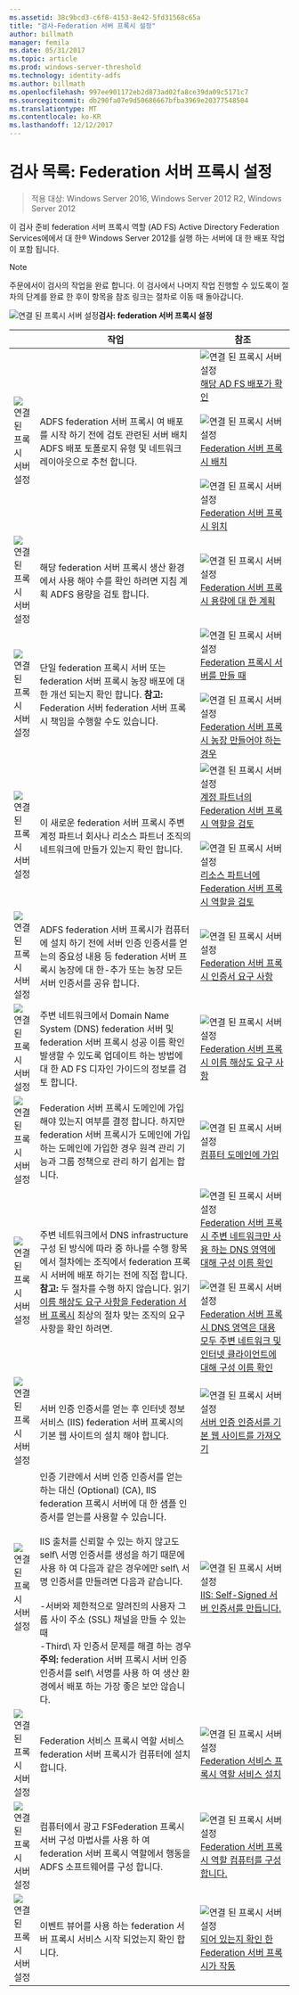 ```yaml
---
ms.assetid: 38c9bcd3-c6f8-4153-8e42-5fd31568c65a
title: "검사-Federation 서버 프록시 설정"
author: billmath
manager: femila
ms.date: 05/31/2017
ms.topic: article
ms.prod: windows-server-threshold
ms.technology: identity-adfs
ms.author: billmath
ms.openlocfilehash: 997ee901172eb2d873ad02fa8ce39da09c5171c7
ms.sourcegitcommit: db290fa07e9d50686667bfba3969e20377548504
ms.translationtype: MT
ms.contentlocale: ko-KR
ms.lasthandoff: 12/12/2017
---
```

# <a name="checklist-setting-up-a-federation-server-proxy"></a>검사 목록: Federation 서버 프록시 설정

>적용 대상: Windows Server 2016, Windows Server 2012 R2, Windows Server 2012

이 검사 준비 federation 서버 프록시 역할 \(AD FS\) Active Directory Federation Services에에서 대 한® Windows Server 2012를 실행 하는 서버에 대 한 배포 작업이 포함 됩니다.  
  
> [!NOTE]  
> 주문에서이 검사의 작업을 완료 합니다. 이 검사에서 나머지 작업 진행할 수 있도록이 절차의 단계를 완료 한 후이 항목을 참조 링크는 절차로 이동 때 돌아갑니다.  
  
![연결 된 프록시 서버 설정](media/2b05dce3-938f-4168-9b8f-1f4398cbdb9b.gif)**검사: federation 서버 프록시 설정**  
  
||작업|참조|  
|-|--------|-------------|  
|![연결 된 프록시 서버 설정](media/icon_checkboxo.gif)|ADFS federation 서버 프록시 여 배포를 시작 하기 전에 검토 관련된 서버 배치 ADFS 배포 토폴로지 유형 및 네트워크 레이아웃으로 추천 합니다.|![연결 된 프록시 서버 설정](media/faa393df-4856-4431-9eda-4f4e5be72a90.gif)[해당 AD FS 배포가 확인](https://technet.microsoft.com/library/gg982491.aspx)<br /><br />![연결 된 프록시 서버 설정](media/faa393df-4856-4431-9eda-4f4e5be72a90.gif)[Federation 서버 프록시 배치](https://technet.microsoft.com/library/dd807130.aspx)<br /><br />![연결 된 프록시 서버 설정](media/faa393df-4856-4431-9eda-4f4e5be72a90.gif)[Federation 서버 프록시 위치](https://technet.microsoft.com/library/dd807048.aspx)|  
|![연결 된 프록시 서버 설정](media/icon_checkboxo.gif)|해당 federation 서버 프록시 생산 환경에서 사용 해야 수를 확인 하려면 지침 계획 ADFS 용량을 검토 합니다.|![연결 된 프록시 서버 설정](media/faa393df-4856-4431-9eda-4f4e5be72a90.gif)[Federation 서버 프록시 용량에 대 한 계획](https://technet.microsoft.com/library/gg749898.aspx)|  
|![연결 된 프록시 서버 설정](media/icon_checkboxo.gif)|단일 federation 프록시 서버 또는 federation 서버 프록시 농장 배포에 대 한 개선 되는지 확인 합니다. **참고:** Federation 서버 federation 서버 프록시 책임을 수행할 수도 있습니다.|![연결 된 프록시 서버 설정](media/faa393df-4856-4431-9eda-4f4e5be72a90.gif)[Federation 프록시 서버를 만들 때](https://technet.microsoft.com/library/dd807032.aspx)<br /><br />![연결 된 프록시 서버 설정](media/faa393df-4856-4431-9eda-4f4e5be72a90.gif)[Federation 서버 프록시 농장 만들어야 하는 경우](https://technet.microsoft.com/library/dd807082.aspx)|  
|![연결 된 프록시 서버 설정](media/icon_checkboxo.gif)|이 새로운 federation 서버 프록시 주변 계정 파트너 회사나 리소스 파트너 조직의 네트워크에 만들가 있는지 확인 합니다.|![연결 된 프록시 서버 설정](media/faa393df-4856-4431-9eda-4f4e5be72a90.gif)[계정 파트너의 Federation 서버 프록시 역할을 검토](https://technet.microsoft.com/library/dd807109.aspx)<br /><br />![연결 된 프록시 서버 설정](media/faa393df-4856-4431-9eda-4f4e5be72a90.gif)[리소스 파트너에 Federation 서버 프록시 역할을 검토](https://technet.microsoft.com/en-us/library/dd807052.aspx)|  
|![연결 된 프록시 서버 설정](media/icon_checkboxo.gif)|ADFS federation 서버 프록시가 컴퓨터에 설치 하기 전에 서버 인증 인증서를 얻는의 중요성 내용 등 federation 서버 프록시 농장에 대 한-추가 또는 농장 모든 서버 인증서를 공유 합니다.|![연결 된 프록시 서버 설정](media/faa393df-4856-4431-9eda-4f4e5be72a90.gif)[Federation 서버 프록시 인증서 요구 사항](https://technet.microsoft.com/library/dd807054.aspx)|  
|![연결 된 프록시 서버 설정](media/icon_checkboxo.gif)|주변 네트워크에서 Domain Name System \(DNS\) federation 서버 및 federation 서버 프록시 성공 이름 확인 발생할 수 있도록 업데이트 하는 방법에 대 한 AD FS 디자인 가이드의 정보를 검토 합니다.|![연결 된 프록시 서버 설정](media/faa393df-4856-4431-9eda-4f4e5be72a90.gif)[Federation 서버 프록시 이름 해상도 요구 사항](https://technet.microsoft.com/library/dd807055.aspx)|  
|![연결 된 프록시 서버 설정](media/icon_checkboxo.gif)|Federation 서버 프록시 도메인에 가입 해야 있는지 여부를 결정 합니다. 하지만 federation 서버 프록시가 도메인에 가입 하는 도메인에 가입한 경우 원격 관리 기능과 그룹 정책으로 관리 하기 쉽게는 합니다.|![연결 된 프록시 서버 설정](media/15dd35b6-6cc6-421f-93f8-7109920e7144.gif)[컴퓨터 도메인에 가입](Join-a-Computer-to-a-Domain.md)|  
|![연결 된 프록시 서버 설정](media/icon_checkboxo.gif)|주변 네트워크에서 DNS infrastructure 구성 된 방식에 따라 중 하나를 수행 항목에서 절차에는 조직에서 federation 프록시 서버에 배포 하기는 전에 직접 합니다. **참고:** 두 절차를 수행 하지 않습니다. 읽기 [이름 해상도 요구 사항을 Federation 서버 프록시](https://technet.microsoft.com/library/dd807055.aspx) 최상의 절차 맞는 조직의 요구 사항을 확인 하려면.|![연결 된 프록시 서버 설정](media/15dd35b6-6cc6-421f-93f8-7109920e7144.gif)[Federation 서버 프록시 주변 네트워크만 사용 하는 DNS 영역에 대해 구성 이름 확인](Configure-Name-Resolution-for-a-Federation-Server-Proxy-in-a-DNS-Zone-That-Serves-Only-the-Perimeter-Network.md)<br /><br />![연결 된 프록시 서버 설정](media/15dd35b6-6cc6-421f-93f8-7109920e7144.gif)[Federation 서버 프록시 DNS 영역은 대용 모두 주변 네트워크 및 인터넷 클라이언트에 대해 구성 이름 확인](Configure-Name-Resolution-for-a-Federation-Server-Proxy-in-a-DNS-Zone-That-Serves-Both-the-Perimeter-Network-and-Internet-Clients.md)|  
|![연결 된 프록시 서버 설정](media/icon_checkboxo.gif)|서버 인증 인증서를 얻는 후 인터넷 정보 서비스 \(IIS\) federation 서버 프록시의 기본 웹 사이트의 설치 해야 합니다.|![연결 된 프록시 서버 설정](media/15dd35b6-6cc6-421f-93f8-7109920e7144.gif)[서버 인증 인증서를 기본 웹 사이트를 가져오기](Import-a-Server-Authentication-Certificate-to-the-Default-Web-Site.md)|  
|![연결 된 프록시 서버 설정](media/icon_checkboxo.gif)|인증 기관에서 서버 인증 인증서를 얻는 하는 대신 \(Optional\) \(CA\), IIS federation 프록시 서버에 대 한 샘플 인증서를 얻는를 사용할 수 있습니다.<br /><br />IIS 출처를 신뢰할 수 있는 하지 않고도 self\ 서명 인증서를 생성을 하기 때문에 사용 하 여 다음과 같은 경우에만 self\ 서명 인증서를 만들려면 다음과 같습니다.<br /><br />-서버와 제한적으로 알려진의 사용자 그룹 사이 주소 \(SSL\) 채널을 만들 수 있는 때<br />-Third\ 자 인증서 문제를 해결 하는 경우 **주의:** federation 서버 프록시 서버 인증 인증서를 self\ 서명를 사용 하 여 생산 환경에서 배포 하는 가장 좋은 보안 않습니다.|![연결 된 프록시 서버 설정](media/15dd35b6-6cc6-421f-93f8-7109920e7144.gif)[IIS: Self\-Signed 서버 인증서를 만듭니다.](https://go.microsoft.com/fwlink/?LinkID=108271)|  
|![연결 된 프록시 서버 설정](media/icon_checkboxo.gif)|Federation 서비스 프록시 역할 서비스 federation 서버 프록시가 컴퓨터에 설치 합니다.|![연결 된 프록시 서버 설정](media/15dd35b6-6cc6-421f-93f8-7109920e7144.gif)[Federation 서비스 프록시 역할 서비스 설치](Install-the-Federation-Service-Proxy-Role-Service.md)|  
|![연결 된 프록시 서버 설정](media/icon_checkboxo.gif)|컴퓨터에서 광고 FSFederation 프록시 서버 구성 마법사를 사용 하 여 federation 서버 프록시 역할에서 행동을 ADFS 소프트웨어를 구성 합니다.|![연결 된 프록시 서버 설정](media/15dd35b6-6cc6-421f-93f8-7109920e7144.gif)[Federation 서버 프록시 역할 컴퓨터를 구성 합니다.](Configure-a-Computer-for-the-Federation-Server-Proxy-Role.md)|  
|![연결 된 프록시 서버 설정](media/icon_checkboxo.gif)|이벤트 뷰어를 사용 하는 federation 서버 프록시 서비스 시작 되었는지 확인 합니다.|![연결 된 프록시 서버 설정](media/15dd35b6-6cc6-421f-93f8-7109920e7144.gif)[되어 있는지 확인 한 Federation 서버 프록시가 작동](Verify-That-a-Federation-Server-Proxy-Is-Operational.md)|  
